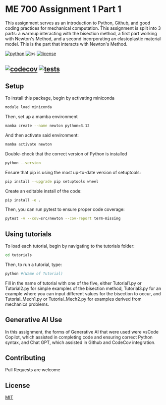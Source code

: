 # ME 700 Assignment 1 Part 1
This assignment serves as an introduction to Python, Github, and good coding practices for mechanical computation.  This assignment is split into 3 parts: a warmup interacting with the bisection method, a first part working with Newton's Method, and a second incorporating an elastoplastic material model. This is the part that interacts with Newton's Method.

[![python](https://img.shields.io/badge/python-3.12-blue.svg)](https://www.python.org/)
![os](https://img.shields.io/badge/os-ubuntu%20|%20macos%20|%20windows-blue.svg)
[![license](https://img.shields.io/badge/license-MIT-green.svg)](https://github.com/sandialabs/sibl#license)

[![codecov](https://codecov.io/gh/jacobpgarrett/ME700_Assignment1_P1/graph/badge.svg?token=p5DMvJ6byO)](https://codecov.io/gh/jacobpgarrett/ME700_Assignment1_P1)
[![tests](https://github.com/jacobpgarrett/ME700_Assignment1_P1/actions/workflows/tests.yml/badge.svg)](https://github.com/jacobpgarrett/ME700_Assignment1_P1/actions)
---

## Setup
To install this package, begin by activating miniconda

```bash
module load miniconda
```

Then, set up a mamba environment
```bash
mamba create --name newton python=3.12
```

And then activate said environment:
```bash
mamba activate newton
```

Double-check that the correct version of Python is installed
```bash
python --version
```

Ensure that pip is using the most up-to-date version of setuptools:
```bash
pip install --upgrade pip setuptools wheel
```

Create an editable install of the code:
```bash
pip install -e .
```

Then, you can run pytest to ensure proper code coverage:
```bash
pytest -v --cov=src/newton --cov-report term-missing
```

## Using tutorials
To load each tutorial, begin by navigating to the tutorials folder:
```bash
cd tutorials
```

Then, to run a tutorial, type:
```bash
python #(Name of Tutorial)
```
Fill in the name of tutorial with one of the five, either Tutorial1.py or Tutorial2.py for simple examples of the bisection method, Tutorial3.py for an example where you can input different values for the bisection to occur, and Tutorial_Mech1.py or Tutorial_Mech2.py for examples derived from mechanics problems.

## Generative AI Use

In this assignment, the forms of Generative AI that were used were vsCode Copilot, which assisted in completing code and ensuring correct Python syntax, and Chat GPT, which assisted in Github and CodeCov integration.

## Contributing
Pull Requests are welcome

## License
[MIT](https://choosealicense.com/licenses/mit/)
